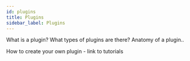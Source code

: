 ```yaml
---
id: plugins
title: Plugins
sidebar_label: Plugins
---
```


What is a plugin?
What types of plugins are there?
Anatomy of a plugin..

How to create your own plugin - link to tutorials
